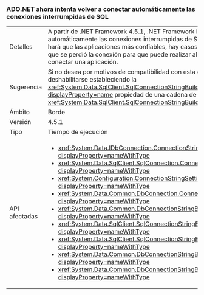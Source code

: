 ### <a name="adonet-now-attempts-to-automatically-reconnect-broken-sql-connections"></a>ADO.NET ahora intenta volver a conectar automáticamente las conexiones interrumpidas de SQL

|   |   |
|---|---|
|Detalles|A partir de .NET Framework 4.5.1, .NET Framework intentará volver a conectar automáticamente las conexiones interrumpidas de SQL. Aunque por lo general esto hará que las aplicaciones más confiables, hay casos extremos en la que debe saber que se perdió la conexión para que puede realizar alguna acción al volverse a conectar una aplicación.|
|Sugerencia|Si no desea por motivos de compatibilidad con esta característica, puede deshabilitarse estableciendo la <xref:System.Data.SqlClient.SqlConnectionStringBuilder.ConnectRetryCount?displayProperty=name> propiedad de una cadena de conexión (o <xref:System.Data.SqlClient.SqlConnectionStringBuilder?displayProperty=name>) en 0.|
|Ámbito|Borde|
|Versión|4.5.1|
|Tipo|Tiempo de ejecución|
|API afectadas|<ul><li><xref:System.Data.IDbConnection.ConnectionString?displayProperty=nameWithType></li><li><xref:System.Data.SqlClient.SqlConnection.ConnectionString?displayProperty=nameWithType></li><li><xref:System.Configuration.ConnectionStringSettings.ConnectionString?displayProperty=nameWithType></li><li><xref:System.Data.Common.DbConnection.ConnectionString?displayProperty=nameWithType></li><li><xref:System.Data.Common.DbConnectionStringBuilder.ConnectionString?displayProperty=nameWithType></li><li><xref:System.Data.SqlClient.SqlConnectionStringBuilder.%23ctor?displayProperty=nameWithType></li><li><xref:System.Data.SqlClient.SqlConnectionStringBuilder.%23ctor(System.String)?displayProperty=nameWithType></li><li><xref:System.Data.Common.DbConnectionStringBuilder.%23ctor?displayProperty=nameWithType></li><li><xref:System.Data.Common.DbConnectionStringBuilder.%23ctor(System.Boolean)?displayProperty=nameWithType></li></ul>|


